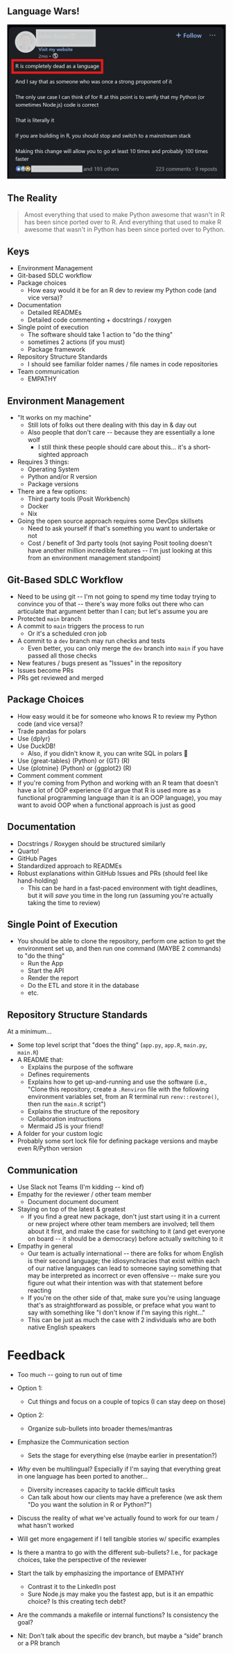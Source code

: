 ## Language Wars!

![](www/r-is-dead-linkedin-post.png)

## The Reality

> Amost everything that used to make Python awesome that wasn't in R has been since ported over to R. And everything that used to make R awesome that wasn't in Python has been since ported over to Python.

<!-- ## Strengths & Weaknesses

- {shiny} ecosystem in R
    + {shinyWidgets}
    + {echarts4r}

- Vast size of {python} package ecosystem -->

## Keys

- Environment Management
- Git-based SDLC workflow
- Package choices
    + How easy would it be for an R dev to review my Python code (and vice versa)?
- Documentation
    + Detailed READMEs
    + Detailed code commenting + docstrings / roxygen
- Single point of execution
    + The software should take 1 action to "do the thing"
    + sometimes 2 actions (if you must)
    + Package framework
- Repository Structure Standards
    + I should see familiar folder names / file names in code repositories
- Team communication
    + EMPATHY

## Environment Management

* "It works on my machine"
    + Still lots of folks out there dealing with this day in & day out
    + Also people that don't care -- because they are essentially a lone wolf
        + I still think these people should care about this... it's a short-sighted approach
* Requires 3 things:
    + Operating System
    + Python and/or R version
    + Package versions
* There are a few options:
    + Third party tools (Posit Workbench)
    + Docker
    + Nix
* Going the open source approach requires some DevOps skillsets
    + Need to ask yourself if that's something you want to undertake or not
    + Cost / benefit of 3rd party tools (not saying Posit tooling doesn't have another million incredible features -- I'm just looking at this from an environment management standpoint)

## Git-Based SDLC Workflow

* Need to be using git -- I'm not going to spend my time today trying to convince you of that -- there's way more folks out there who can articulate that argument better than I can; but let's assume you are
* Protected `main` branch
* A commit to `main` triggers the process to run
    + Or it's a scheduled cron job
* A commit to a `dev` branch may run checks and tests
    + Even better, you can only merge the `dev` branch into `main` if you have passed all those checks
* New features / bugs present as "Issues" in the repository
* Issues become PRs
* PRs get reviewed and merged

## Package Choices

* How easy would it be for someone who knows R to review my Python code (and vice versa)?
* Trade pandas for polars
* Use {dplyr}
* Use DuckDB!
    + Also, if you didn't know it, you can write SQL in polars 🤯
* Use {great-tables} (Python) or {GT} (R)
* Use {plotnine} (Python) or {ggplot2} (R)
* Comment comment comment
* If you're coming from Python and working with an R team that doesn't have a lot of OOP experience (I'd argue that R is used more as a  functional programming language than it is an OOP language), you may want to avoid OOP when a functional approach is just as good

## Documentation

* Docstrings / Roxygen should be structured similarly
* Quarto!
* GitHub Pages
* Standardized approach to READMEs
* Robust explanations within GitHub Issues and PRs (should feel like hand-holding)
    + This can be hard in a fast-paced environment with tight deadlines, but it will *save* you time in the long run (assuming you're actually taking the time to review)

## Single Point of Execution

* You should be able to clone the repository, perform one action to get the environment set up, and then run one command (MAYBE 2 commands) to "do the thing"
    + Run the App
    + Start the API
    + Render the report
    + Do the ETL and store it in the database
    + etc.

## Repository Structure Standards

At a minimum...

* Some top level script that "does the thing" (`app.py`, `app.R`, `main.py`, `main.R`)
* A README that:
    * Explains the purpose of the software
    * Defines requirements
    * Explains how to get up-and-running and use the software (i.e., "Clone this repository, create a `.Renviron` file with the following environment variables set, from an R terminal run `renv::restore()`, then run the `main.R` script")
    * Explains the structure of the repository
    * Collaboration instructions
    * Mermaid JS is your friend!
* A folder for your custom logic
* Probably some sort lock file for defining package versions and maybe even R/Python version

## Communication

* Use Slack not Teams (I'm kidding -- kind of)
* Empathy for the reviewer / other team member
    + Document document document
* Staying on top of the latest & greatest
    + If you find a great new package, don't just start using it in a current or new project where other team members are involved; tell them about it first, and make the case for switching to it (and get everyone on board -- it should be a democracy) before actually switching to it
* Empathy in general
    + Our team is actually international -- there are folks for whom English is their second language; the idiosynchracies that exist within each of our native languages can lead to someone saying something that may be interpreted as incorrect or even offensive -- make sure you figure out what their intention was with that statement before reacting
    + If you're on the other side of that, make sure you're using language that's as straightforward as possible, or preface what you want to say with something like "I don't know if I'm saying this right..."
    + This can be just as much the case with 2 individuals who are both native English speakers

# Feedback
- Too much -- going to run out of time
- Option 1:
    + Cut things and focus on a couple of topics (I can stay deep on those)
- Option 2:
    + Organize sub-bullets into broader themes/mantras
- Emphasize the Communication section
    + Sets the stage for everything else (maybe earlier in presentation?)
- *Why* even be multilingual?  Especially if I'm saying that everything great in one language has been ported to another...
    + Diversity increases capacity to tackle difficult tasks
    + Can talk about how our clients may have a preference (we ask them "Do you want the solution in R or Python?")
- Discuss the reality of what we've actually found to work for our team / what hasn't worked
- Will get more engagement if I tell tangible stories w/ specific examples
- Is there a mantra to go with the different sub-bullets?  I.e., for package choices, take the perspective of the reviewer
- Start the talk by emphasizing the importance of EMPATHY
    + Contrast it to the LinkedIn post
    + Sure Node.js may make you the fastest app, but is it an empathic choice?  Is this creating tech debt?

- Are the commands a makefile or internal functions? Is consistency the goal?
- Nit: Don’t talk about the specific  dev  branch, but maybe a “side” branch or a PR branch

